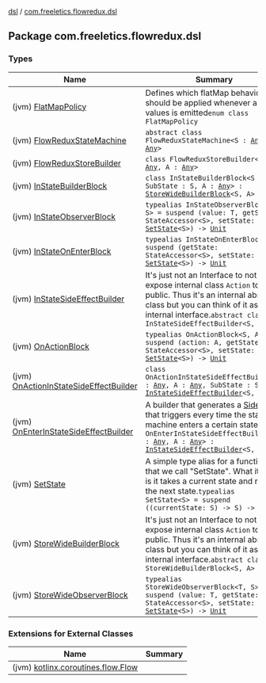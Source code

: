 [dsl](../index.md) / [com.freeletics.flowredux.dsl](./index.md)

## Package com.freeletics.flowredux.dsl

### Types

| Name | Summary |
|---|---|
| (jvm) [FlatMapPolicy](-flat-map-policy/index.md) | Defines which flatMap behavior should be applied whenever a new values is emitted`enum class FlatMapPolicy` |
| (jvm) [FlowReduxStateMachine](-flow-redux-state-machine/index.md) | `abstract class FlowReduxStateMachine<S : `[`Any`](https://kotlinlang.org/api/latest/jvm/stdlib/kotlin/-any/index.html)`, A : `[`Any`](https://kotlinlang.org/api/latest/jvm/stdlib/kotlin/-any/index.html)`>` |
| (jvm) [FlowReduxStoreBuilder](-flow-redux-store-builder/index.md) | `class FlowReduxStoreBuilder<S : `[`Any`](https://kotlinlang.org/api/latest/jvm/stdlib/kotlin/-any/index.html)`, A : `[`Any`](https://kotlinlang.org/api/latest/jvm/stdlib/kotlin/-any/index.html)`>` |
| (jvm) [InStateBuilderBlock](-in-state-builder-block/index.md) | `class InStateBuilderBlock<S : `[`Any`](https://kotlinlang.org/api/latest/jvm/stdlib/kotlin/-any/index.html)`, SubState : S, A : `[`Any`](https://kotlinlang.org/api/latest/jvm/stdlib/kotlin/-any/index.html)`> : `[`StoreWideBuilderBlock`](-store-wide-builder-block.md)`<S, A>` |
| (jvm) [InStateObserverBlock](-in-state-observer-block.md) | `typealias InStateObserverBlock<T, S> = suspend (value: T, getState: StateAccessor<S>, setState: `[`SetState`](-set-state.md)`<S>) -> `[`Unit`](https://kotlinlang.org/api/latest/jvm/stdlib/kotlin/-unit/index.html) |
| (jvm) [InStateOnEnterBlock](-in-state-on-enter-block.md) | `typealias InStateOnEnterBlock<S> = suspend (getState: StateAccessor<S>, setState: `[`SetState`](-set-state.md)`<S>) -> `[`Unit`](https://kotlinlang.org/api/latest/jvm/stdlib/kotlin/-unit/index.html) |
| (jvm) [InStateSideEffectBuilder](-in-state-side-effect-builder.md) | It's just not an Interface to not expose internal class `Action` to the public. Thus it's an internal abstract class but you can think of it as an internal interface.`abstract class InStateSideEffectBuilder<S, A>` |
| (jvm) [OnActionBlock](-on-action-block.md) | `typealias OnActionBlock<S, A> = suspend (action: A, getState: StateAccessor<S>, setState: `[`SetState`](-set-state.md)`<S>) -> `[`Unit`](https://kotlinlang.org/api/latest/jvm/stdlib/kotlin/-unit/index.html) |
| (jvm) [OnActionInStateSideEffectBuilder](-on-action-in-state-side-effect-builder/index.md) | `class OnActionInStateSideEffectBuilder<S : `[`Any`](https://kotlinlang.org/api/latest/jvm/stdlib/kotlin/-any/index.html)`, A : `[`Any`](https://kotlinlang.org/api/latest/jvm/stdlib/kotlin/-any/index.html)`, SubState : S> : `[`InStateSideEffectBuilder`](-in-state-side-effect-builder.md)`<S, A>` |
| (jvm) [OnEnterInStateSideEffectBuilder](-on-enter-in-state-side-effect-builder/index.md) | A builder that generates a [SideEffect](#) that triggers every time the state machine enters a certain state.`class OnEnterInStateSideEffectBuilder<S : `[`Any`](https://kotlinlang.org/api/latest/jvm/stdlib/kotlin/-any/index.html)`, A : `[`Any`](https://kotlinlang.org/api/latest/jvm/stdlib/kotlin/-any/index.html)`> : `[`InStateSideEffectBuilder`](-in-state-side-effect-builder.md)`<S, A>` |
| (jvm) [SetState](-set-state.md) | A simple type alias for a function that we call "SetState". What it does is it takes a current state and returns the next state.`typealias SetState<S> = suspend ((currentState: S) -> S) -> `[`Unit`](https://kotlinlang.org/api/latest/jvm/stdlib/kotlin/-unit/index.html) |
| (jvm) [StoreWideBuilderBlock](-store-wide-builder-block.md) | It's just not an Interface to not expose internal class `Action` to the public. Thus it's an internal abstract class but you can think of it as an internal interface.`abstract class StoreWideBuilderBlock<S, A>` |
| (jvm) [StoreWideObserverBlock](-store-wide-observer-block.md) | `typealias StoreWideObserverBlock<T, S> = suspend (value: T, getState: StateAccessor<S>, setState: `[`SetState`](-set-state.md)`<S>) -> `[`Unit`](https://kotlinlang.org/api/latest/jvm/stdlib/kotlin/-unit/index.html) |

### Extensions for External Classes

| Name | Summary |
|---|---|
| (jvm) [kotlinx.coroutines.flow.Flow](kotlinx.coroutines.flow.-flow/index.md) |  |
